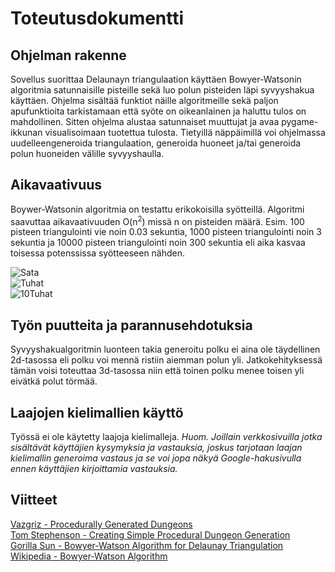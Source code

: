 # Toteutusdokumentti  

## Ohjelman rakenne  

Sovellus suorittaa Delaunayn triangulaation käyttäen Bowyer-Watsonin algoritmia satunnaisille pisteille sekä luo polun pisteiden läpi syvyyshakua käyttäen. Ohjelma sisältää funktiot näille algoritmeille sekä paljon apufunktioita tarkistamaan että syöte on oikeanlainen ja haluttu tulos on mahdollinen. Sitten ohjelma alustaa satunnaiset muuttujat ja avaa pygame-ikkunan visualisoimaan tuotettua tulosta. Tietyillä näppäimillä voi ohjelmassa uudelleengeneroida triangulaation, generoida huoneet ja/tai generoida polun huoneiden välille syvyyshaulla.  


## Aikavaativuus  

Boywer-Watsonin algoritmia on testattu erikokoisilla syötteillä. Algoritmi saavuttaa aikavaativuuden O(n<sup>2</sup>) missä n on pisteiden määrä. Esim. 100 pisteen triangulointi vie noin 0.03 sekuntia, 1000 pisteen triangulointi noin 3 sekuntia ja 10000 pisteen triangulointi noin 300 sekuntia eli aika kasvaa toisessa potenssissa syötteeseen nähden.  

![Sata]()  
![Tuhat]()  
![10Tuhat]()  

## Työn puutteita ja parannusehdotuksia  

Syvyyshakualgoritmin luonteen takia generoitu polku ei aina ole täydellinen 2d-tasossa eli polku voi mennä ristiin aiemman polun yli. Jatkokehityksessä tämän voisi toteuttaa 3d-tasossa niin että toinen polku menee toisen yli eivätkä polut törmää.  

## Laajojen kielimallien käyttö  

Työssä ei ole käytetty laajoja kielimalleja. *Huom. Joillain verkkosivuilla jotka sisältävät käyttäjien kysymyksia ja vastauksia, joskus tarjotaan laajan kielimallin generoima vastaus ja se voi jopa näkyä Google-hakusivulla ennen käyttäjien kirjoittamia vastauksia.*  

## Viitteet  
[Vazgriz - Procedurally Generated Dungeons](https://vazgriz.com/119/procedurally-generated-dungeons)  
[Tom Stephenson - Creating Simple Procedural Dungeon Generation](https://www.tomstephensondeveloper.co.uk/post/creating-simple-procedural-dungeon-generation)  
[Gorilla Sun - Bowyer-Watson Algorithm for Delaunay Triangulation](https://www.gorillasun.de/blog/bowyer-watson-algorithm-for-delaunay-triangulation/)  
[Wikipedia - Bowyer-Watson Algorithm](https://en.wikipedia.org/wiki/Bowyer%E2%80%93Watson_algorithm)  

